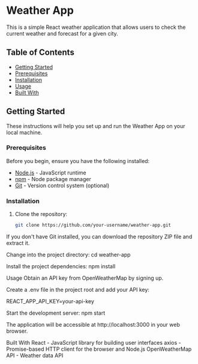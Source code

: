 # Weather App

This is a simple React weather application that allows users to check the current weather and forecast for a given city.

## Table of Contents

- [Getting Started](#getting-started)
- [Prerequisites](#prerequisites)
- [Installation](#installation)
- [Usage](#usage)
- [Built With](#built-with)


## Getting Started

These instructions will help you set up and run the Weather App on your local machine.

### Prerequisites

Before you begin, ensure you have the following installed:

- [Node.js](https://nodejs.org/en/) - JavaScript runtime
- [npm](https://www.npmjs.com/) - Node package manager
- [Git](https://git-scm.com/) - Version control system (optional)

### Installation

1. Clone the repository:

   ```bash
   git clone https://github.com/your-username/weather-app.git

If you don't have Git installed, you can download the repository ZIP file and extract it.

Change into the project directory:
cd weather-app

Install the project dependencies:
npm install

Usage
Obtain an API key from OpenWeatherMap by signing up.

Create a .env file in the project root and add your API key:

REACT_APP_API_KEY=your-api-key

Start the development server:
npm start

The application will be accessible at http://localhost:3000 in your web browser.

Built With
React - JavaScript library for building user interfaces
axios - Promise-based HTTP client for the browser and Node.js
OpenWeatherMap API - Weather data API
